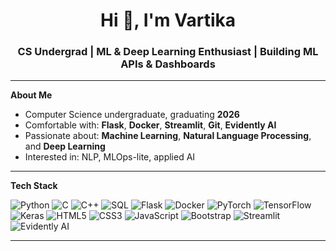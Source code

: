 <h1 align="center">Hi 👋, I'm Vartika </h1>
<h3 align="center">CS Undergrad | ML & Deep Learning Enthusiast | Building ML APIs & Dashboards</h3>

---

**About Me**  
- Computer Science undergraduate, graduating **2026**    
- Comfortable with: **Flask**, **Docker**, **Streamlit**, **Git**, **Evidently AI**  
- Passionate about: **Machine Learning**, **Natural Language Processing**, and **Deep Learning**
- Interested in: NLP, MLOps-lite, applied AI
 
---

**Tech Stack**

<!-- Badges with logos -->
![Python](https://img.shields.io/badge/-Python-3776AB?style=flat&logo=python&logoColor=white)
![C](https://img.shields.io/badge/-C-A8B9CC?style=flat&logo=c&logoColor=white)
![C++](https://img.shields.io/badge/-C++-00599C?style=flat&logo=cplusplus&logoColor=white)
![SQL](https://img.shields.io/badge/-SQL-4479A1?style=flat&logo=mysql&logoColor=white)
![Flask](https://img.shields.io/badge/-Flask-000000?style=flat&logo=flask)
![Docker](https://img.shields.io/badge/-Docker-2496ED?style=flat&logo=docker&logoColor=white)
![PyTorch](https://img.shields.io/badge/-PyTorch-EE4C2C?style=flat&logo=pytorch&logoColor=white)
![TensorFlow](https://img.shields.io/badge/-TensorFlow-FF6F00?style=flat&logo=tensorflow&logoColor=white)
![Keras](https://img.shields.io/badge/-Keras-D00000?style=flat&logo=keras&logoColor=white)
![HTML5](https://img.shields.io/badge/-HTML5-E34F26?style=flat&logo=html5&logoColor=white)
![CSS3](https://img.shields.io/badge/-CSS3-1572B6?style=flat&logo=css3&logoColor=white)
![JavaScript](https://img.shields.io/badge/-JavaScript-F7DF1E?style=flat&logo=javascript&logoColor=black)
![Bootstrap](https://img.shields.io/badge/-Bootstrap-7952B3?style=flat&logo=bootstrap&logoColor=white)
![Streamlit](https://img.shields.io/badge/-Streamlit-FF4B4B?style=flat&logo=streamlit&logoColor=white)
![Evidently AI](https://img.shields.io/badge/-Evidently%20AI-3F51B5?style=flat&logo=monitor&logoColor=white)


---





